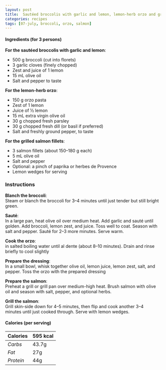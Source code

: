 ```yaml
---
layout: post
title:  Sautéed broccolis with garlic and lemon, lemon-herb orzo and grilled salmon fillets
categories: recipes
tags: [07-july, broccoli, orzo, salmon]
---
```


#### Ingredients (for 3 persons)

**For the sautéed broccolis with garlic and lemon**:
- 500 g broccoli (cut into florets)
- 3 garlic cloves (finely chopped)
- Zest and juice of 1 lemon
- 15 mL olive oil
- Salt and pepper to taste

**For the lemon-herb orzo**:
- 150 g orzo pasta
- Zest of 1 lemon
- Juice of ½ lemon
- 15 mL extra virgin olive oil
- 30 g chopped fresh parsley
- 30 g chopped fresh dill (or basil if preferred)
- Salt and freshly ground pepper, to taste

**For the grilled salmon fillets**:
- 3 salmon fillets (about 150–180 g each)
- 5 mL olive oil
- Salt and pepper
- Optional: a pinch of paprika or herbes de Provence
- Lemon wedges for serving

### Instructions

**Blanch the broccoli**: <br />
Steam or blanch the broccoli for 3–4 minutes until just tender but still bright green.

**Sauté**: <br/>
In a large pan, heat olive oil over medium heat. Add garlic and sauté until golden. Add broccoli, lemon zest, and juice. Toss well to coat. Season with salt and pepper. Sauté for 2–3 more minutes. Serve warm.

**Cook the orzo**: <br/>
in salted boiling water until al dente (about 8–10 minutes). Drain and rinse briefly to cool slightly

**Prepare the dressing**: <br/>
In a small bowl, whisk together olive oil, lemon juice, lemon zest, salt, and pepper. Toss the orzo with the prepared dressing

**Prepare the salmon**: <br/>
Preheat a grill or grill pan over medium-high heat. Brush salmon with olive oil and season with salt, pepper, and optional herbs.

**Grill the salmon**: <br/>
Grill skin-side down for 4–5 minutes, then flip and cook another 3–4 minutes until just cooked through. Serve with lemon wedges.

#### Calories (per serving)

| **Calories** | 595 kcal |
| ----------- | ----------- |
| *Carbs* | 43.7g |
| *Fat* | 27g |
| *Protein* | 44g |

